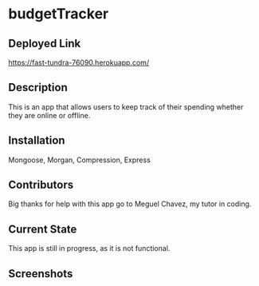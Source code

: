 # budgetTracker

## Deployed Link
https://fast-tundra-76090.herokuapp.com/

## Description
This is an app that allows users to keep track of their spending whether they are online or offline.

## Installation
Mongoose, Morgan, Compression, Express

## Contributors
Big thanks for help with this app go to Meguel Chavez, my tutor in coding.

## Current State
This app is still in progress, as it is not functional.

## Screenshots

